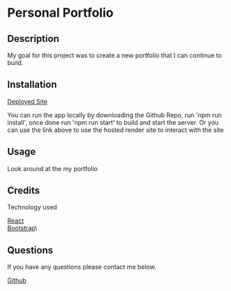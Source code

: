 # Personal Portfolio

## Description
  
My goal for this project was to create a new portfolio that I can continue to build.


## Installation

[Deployed Site](https://progressive-web-app-iw31.onrender.com/)

You can run the app locally by downloading the Github Repo, run 'npm run install', once done run 'npm run start' to build and start the server.  Or you can use the link above to use the hosted render site to interact with the site
  
## Usage

Look around at the my portfolio


## Credits

Technology used

[React](https://react.dev/)\
[Bootstrap](https://getbootstrap.com/)\


## Questions

If you have any questions please contact me below.

[Github](https://github.com/jakerasmusson)